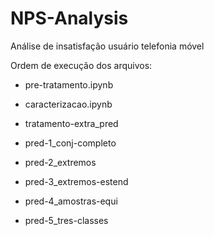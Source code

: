 # NPS-Analysis
Análise de insatisfação usuário telefonia móvel

Ordem de execução dos arquivos:

- pre-tratamento.ipynb

- caracterizacao.ipynb

- tratamento-extra_pred

- pred-1_conj-completo

- pred-2_extremos

- pred-3_extremos-estend

- pred-4_amostras-equi

- pred-5_tres-classes

